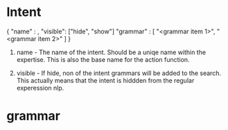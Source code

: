 # Intent

{
	"name" : <The intent name>,
	"visible": ["hide", "show"]
	"grammar" : [
		"<grammar item 1>",
		"<grammar item 2>"
	]
}

1. name - The name of the intent. Should be a uniqe name within the expertise. This is also the
base name for the action function.

2. visible - If hide, non of the intent grammars will be added to the search. This actually means
that the intent is hiddden from the regular experession nlp.

# grammar
